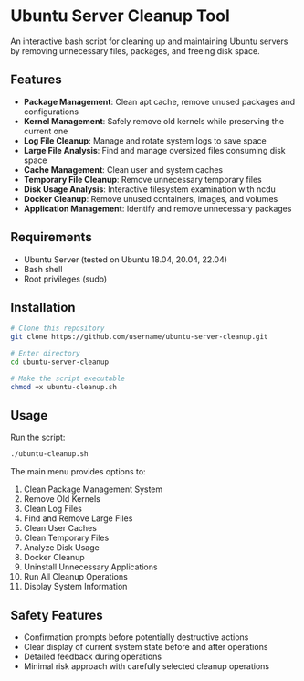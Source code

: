 # Ubuntu Server Cleanup Tool

An interactive bash script for cleaning up and maintaining Ubuntu servers by removing unnecessary files, packages, and freeing disk space.


## Features

- **Package Management**: Clean apt cache, remove unused packages and configurations
- **Kernel Management**: Safely remove old kernels while preserving the current one
- **Log File Cleanup**: Manage and rotate system logs to save space
- **Large File Analysis**: Find and manage oversized files consuming disk space
- **Cache Management**: Clean user and system caches
- **Temporary File Cleanup**: Remove unnecessary temporary files
- **Disk Usage Analysis**: Interactive filesystem examination with ncdu
- **Docker Cleanup**: Remove unused containers, images, and volumes
- **Application Management**: Identify and remove unnecessary packages

## Requirements

- Ubuntu Server (tested on Ubuntu 18.04, 20.04, 22.04)
- Bash shell
- Root privileges (sudo)

## Installation

```bash
# Clone this repository
git clone https://github.com/username/ubuntu-server-cleanup.git

# Enter directory
cd ubuntu-server-cleanup

# Make the script executable
chmod +x ubuntu-cleanup.sh
```

## Usage

Run the script:

```bash
./ubuntu-cleanup.sh
```

The main menu provides options to:
1. Clean Package Management System
2. Remove Old Kernels
3. Clean Log Files
4. Find and Remove Large Files
5. Clean User Caches
6. Clean Temporary Files
7. Analyze Disk Usage
8. Docker Cleanup
9. Uninstall Unnecessary Applications
10. Run All Cleanup Operations
11. Display System Information

## Safety Features

- Confirmation prompts before potentially destructive actions
- Clear display of current system state before and after operations
- Detailed feedback during operations
- Minimal risk approach with carefully selected cleanup operations



